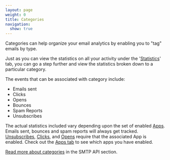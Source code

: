 ```yaml
---
layout: page
weight: 0
title: Categories
navigation:
  show: true
---
```


Categories can help organize your email analytics by enabling you to "tag" emails by type.

Just as you can view the statistics on all your activity under the '[Statistics]({{root_url}}/Delivery_Metrics/)' tab, you can go a step further and view the statistics broken down to a particular category.

The events that can be associated with category include:

-   Emails sent
-   Clicks
-   Opens
-   Bounces
-   Spam Reports
-   Unsubscribes

The actual statistics included vary depending upon the set of enabled [Apps]({{root_url}}/Apps/). Emails sent, bounces and spam reports will always get tracked. [Unsubscribes]({{root_url}}/Apps/subscription_tracking.html), [Clicks]({{root_url}}/Apps/click_tracking.html), and [Opens]({{root_url}}/Apps/open_tracking.html) require that the associated App is enabled. Check out the [Apps tab](https://sendgrid.com/app) to see which apps you have enabled.

[Read more about categories]({{root_url}}/API_Reference/SMTP_API/categories.html) in the SMTP API section.
